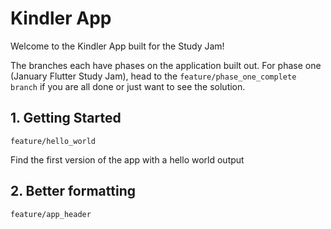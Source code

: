 # Kindler App

Welcome to the Kindler App built for the Study Jam!

The branches each have phases on the application built out. For phase one (January Flutter Study Jam), head to the `feature/phase_one_complete branch` if you are all done or just want to see the solution.

## 1. Getting Started
`feature/hello_world`

Find the first version of the app with a hello world output

## 2. Better formatting
`feature/app_header`
